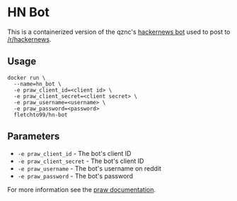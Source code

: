 # HN Bot

This is a containerized version of the qznc's [hackernews bot](https://github.com/qznc/hn_bot) used to post to [/r/hackernews](https://reddit.com/r/hackernews).

## Usage

```
docker run \
  --name=hn_bot \
  -e praw_client_id=<client id> \
  -e praw_client_secret=<client secret> \
  -e praw_username=<username> \
  -e praw_password=<password>
  fletchto99/hn-bot
```

## Parameters
* `-e praw_client_id` - The bot's client ID
* `-e praw_client_secret` - The bot's client ID
* `-e praw_username` - The bot's username on reddit
* `-e praw_password` - The bot's password

For more information see the [praw documentation](https://praw.readthedocs.io/en/latest/getting_started/configuration/options.html#configuration-options).
